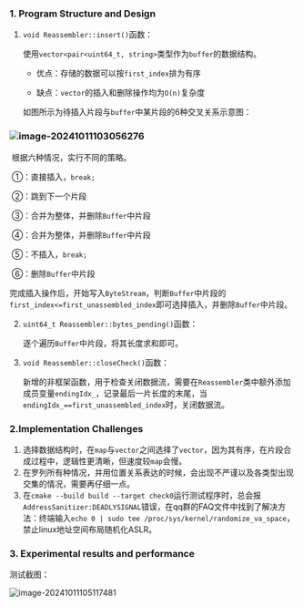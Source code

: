 ### 1. Program Structure and Design

1. `void Reassembler::insert()`函数：

   使用`vector<pair<uint64_t, string>`类型作为`buffer`的数据结构。

   - 优点：存储的数据可以按`first_index`排为有序

   - 缺点：`vector`的插入和删除操作均为`O(n)`复杂度

   如图所示为待插入片段与`buffer`中某片段的6种交叉关系示意图：

### ![image-20241011103056276](/home/wangyuxi/.config/Typora/typora-user-images/image-20241011103056276.png)

​	根据六种情况，实行不同的策略。

​	①：直接插入，`break;`

​	②：跳到下一个片段

​	③：合并为整体，并删除`Buffer`中片段

​	④：合并为整体，并删除`Buffer`中片段

​	⑤：不插入，`break;`

​	⑥：删除`Buffer`中片段

​	完成插入操作后，开始写入`ByteStream`，判断`Buffer`中片段的`first_index<=first_unassembled_index`即可选择插入，并删除`Buffer`中片段。

2. `uint64_t Reassembler::bytes_pending()`函数：

   逐个遍历`Buffer`中片段，将其长度求和即可。

3. `void Reassembler::closeCheck()`函数：

   新增的非框架函数，用于检查关闭数据流，需要在`Reassembler`类中额外添加成员变量`endingIdx_`，记录最后一片长度的末尾，当`endingIdx_==first_unassembled_index`时，关闭数据流。

### 2.Implementation Challenges

1. 选择数据结构时，在`map`与`vector`之间选择了`vector`，因为其有序，在片段合成过程中，逻辑性更清晰，但速度较`map`会慢。
1. 在罗列所有种情况，并用位置关系表达的时候，会出现不严谨以及各类型出现交集的情况，需要再仔细一点。
1. 在`cmake --build build --target check0`运行测试程序时，总会报`AddressSanitizer:DEADLYSIGNAL`错误，在qq群的FAQ文件中找到了解决方法：终端输入`echo 0 | sudo tee /proc/sys/kernel/randomize_va_space`，禁止linux地址空间布局随机化ASLR。

### 3. Experimental results and performance

测试截图：

![image-20241011105117481](/home/wangyuxi/.config/Typora/typora-user-images/image-20241011105117481.png)


